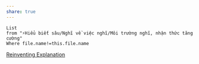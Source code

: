 ```yaml
---
share: true
---
```

```dataview
List 
from "⚡Hiểu biết sâu/Nghĩ về việc nghĩ/Môi trường nghĩ, nhận thức tăng cường" 
Where file.name!=this.file.name
```
[Reinventing Explanation](https://michaelnielsen.org/reinventing_explanation/index.html)
